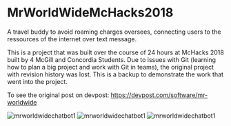 # MrWorldWideMcHacks2018
A travel buddy to avoid roaming charges oversees, connecting users to the ressources of the internet over text message.

This is a project that was built over the course of 24 hours at McHacks 2018 built by 4 McGill and Concordia Students. Due to issues with Git (learning how to plan a big project and work with Git in teams), the original project with revision history was lost. This is a backup to demonstrate the work that went into the project.

To see the original post on devpost: https://devpost.com/software/mr-worldwide

![mrworldwidechatbot1](https://challengepost-s3-challengepost.netdna-ssl.com/photos/production/software_photos/000/598/906/datas/gallery.jpg)
![mrworldwidechatbot1](https://challengepost-s3-challengepost.netdna-ssl.com/photos/production/software_photos/000/598/909/datas/gallery.jpg)
![mrworldwidechatbot1](https://challengepost-s3-challengepost.netdna-ssl.com/photos/production/software_photos/000/598/907/datas/gallery.jpg)
